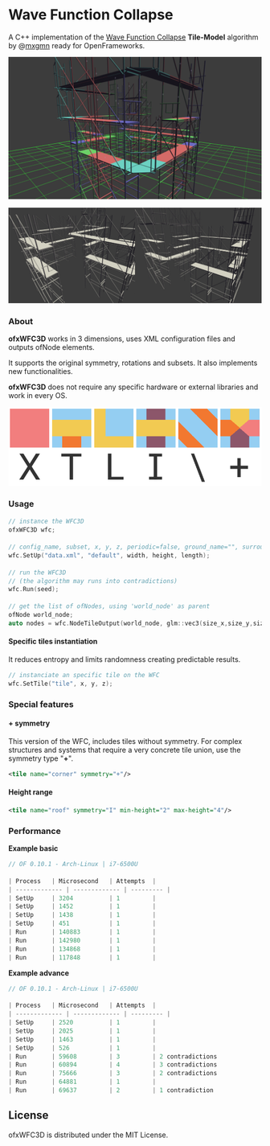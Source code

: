 # Wave Function Collapse

A C++ implementation of the [Wave Function Collapse](https://github.com/mxgmn/WaveFunctionCollapse) **Tile-Model** algorithm by @[mxgmn](https://github.com/mxgmn) ready for OpenFrameworks.

![wfc_git_01](./wfc_git_01.png)

![wfc_git_02](./wfc_git_02.png)



### About

**ofxWFC3D** works in 3 dimensions, uses XML configuration files and outputs ofNode elements.

It supports the original symmetry, rotations and subsets. It also implements new functionalities.

**ofxWFC3D** does not require any specific hardware or external libraries and work in every OS.

![symmetry](./symmetry.png)



### Usage

```c++
// instance the WFC3D
ofxWFC3D wfc;

// config_name, subset, x, y, z, periodic=false, ground_name="", surround_name=""
wfc.SetUp("data.xml", "default", width, height, length);

// run the WFC3D
// (the algorithm may runs into contradictions)
wfc.Run(seed);

// get the list of ofNodes, using 'world_node' as parent
ofNode world_node;
auto nodes = wfc.NodeTileOutput(world_node, glm::vec3(size_x,size_y,size_z));

```



#### Specific tiles instantiation

It reduces entropy and limits randomness creating predictable results.

```c++
// instanciate an specific tile on the WFC
wfc.SetTile("tile", x, y, z); 
```



### Special features

#### + symmetry

This version of the WFC, includes tiles without symmetry.
For complex structures and systems that require a very concrete tile union, use the symmetry type "**+**".

```xml
<tile name="corner" symmetry="+"/>
```



#### Height range

```xml
<tile name="roof" symmetry="I" min-height="2" max-height="4"/>
```



### Performance

**Example basic** 

```javascript
// OF 0.10.1 - Arch-Linux | i7-6500U

| Process	| Microsecond   | Attempts  |
| ------------- | ------------- | --------- |
| SetUp		| 3204          | 1         |
| SetUp		| 1452          | 1         |
| SetUp		| 1438          | 1         |
| SetUp		| 451           | 1         |
| Run		| 140883        | 1         |
| Run		| 142980        | 1         |
| Run		| 134868        | 1         |
| Run		| 117848        | 1         |
```



**Example advance** 

```javascript
// OF 0.10.1 - Arch-Linux | i7-6500U

| Process	| Microsecond   | Attempts  |
| ------------- | ------------- | --------- |
| SetUp		| 2520          | 1         |
| SetUp		| 2025          | 1         |
| SetUp		| 1463          | 1         |
| SetUp		| 526           | 1         |
| Run		| 59608         | 3         | 2 contradictions
| Run		| 60894         | 4         | 3 contradictions
| Run		| 75666         | 3         | 2 contradictions
| Run		| 64881         | 1         |
| Run		| 69637         | 2         | 1 contradiction
```



## License

ofxWFC3D is distributed under the MIT License.
